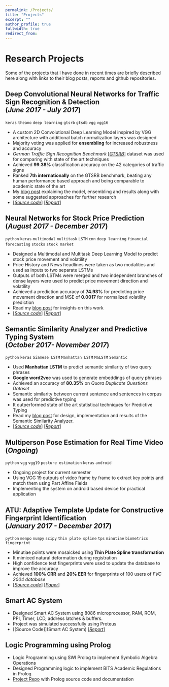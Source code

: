 ```yaml
---
permalink: /Projects/
title: "Projects"
excerpt: ""
author_profile: true
fullwidth: true
redirect_from: 
---
```

# Research Projects

Some of the projects that I have done in recent times are briefly described here along with links to their blog posts, reports and github repositories.

## Deep Convolutional Neural Networks for Traffic Sign Recognition & Detection  <br> (_June 2017 - July 2017_)
`keras` `theano` `deep learning` `gtsrb` `gtsdb` `vgg` `vgg16` <br>
* A custom 2D Convolutional Deep Learning Model inspired by VGG architecture with additional batch normalization layers was designed
*  Majority voting was applied for **ensembling** for increased robustness and accuracy
* *German Traffic Sign Recognition Benchmark* [[_GTSRB_]](http://benchmark.ini.rub.de/?section=gtsrb&subsection=news) dataset was used for comparing with state of the art techniques
* Achieved **99.38%** classification accuracy on the 42 categories of traffic signs
* Ranked **7th internationally** on the GTSRB benchmark, beating any human performance based approach and being comparable to academic state of the art
* My [blog post](https://amitojdeep.github.io/amitoj-blogs/2017/12/29/traffic-sign-reco.html) explaining the model, ensembling and results along with some suggested approaches for further research
* [[_Source code_]](https://github.com/amitojdeep/traffic-sign-reco) [[_Report_]](https://github.com/amitojdeep/traffic-sign-reco/raw/master/Training%20Report.pdf)

## Neural Networks for Stock Price Prediction <br>(_August 2017 - December 2017_)
`python`  `keras` `multimodal` `multitask` `LSTM` `cnn` `deep learning` `financial forecasting` `stocks` `stock market`<br>
* Designed a Multimodal and Multitask Deep Learning Model to predict stock price movement and volatility
* Price History and News headlines were taken as two modalities and used as inputs to two separate LSTMs
* Outputs of both LSTMs were merged and two independent branches of dense layers were used to predict price movement direction and volatility
*  Achieved a prediction accuracy of **74.93%** for predicting price movement direction and MSE of **0.0017** for normalized volatility prediction
* Read my [blog post](https://amitojdeep.github.io/amitoj-blogs/2017/12/30/deep-stock-preds.html) for insights on this work
* [[_Source code_]](https://github.com/amitojdeep/deep-stock-preds) [[_Report_]](https://github.com/amitojdeep/deep-stock-preds/raw/master/Deep%20Learning%20for%20Stock%20Price%20Prediction.pdf)

## Semantic Similarity Analyzer and Predictive Typing System <br>(_October 2017- November 2017_)
`python` `keras` `Siamese LSTM` `Manhattan LSTM` `MaLSTM` `Semantic` <br>
* Used **Manhattan LSTM** to predict semantic similarity of two query phrases
* **Google word2vec** was used to generate embeddings of query phrases
* Achieved an accuracy of **80.35%** on *Quora Duplicate Questions Dataset*
* Semantic similarity between current sentence and sentences in corpus was used for predictive typing
* It outperformed state of the art statistical techniques for Predictive Typing
* Read my [blog post](https://amitojdeep.github.io/amitoj-blogs/2017/12/31/semantic-similarity.html) for design, implementation and results of the Semantic Similarity Analyzer.
* [[_Source code_]](https://github.com/amitojdeep/predictive-typing) [[_Report_]](https://github.com/amitojdeep/predictive-typing/raw/master/report.pdf)

## Multiperson Pose Estimation for Real Time Video <br> (_Ongoing_)
`python` `vgg` `vgg19` `posture estimation` `keras` `android` <br>
* Ongoing project for current semester
* Using VGG 19 outputs of video frame by frame to extract key points and match them using Part Affine Fields
* Implementing the system on android based device for practical application

## ATU: Adaptive Template Update for Constructive Fingerprint Identification <br>(_January 2017 - December 2017_)
`python`  `menpo` `numpy` `scipy` `thin plate spline` `tps` `minutiae` `biometrics` `fingerprint` <br>
* Minutiae points were mosaicked using **Thin Plate Spline transformation**
* It mimiced natural deformation during registration
* High confidence test fingerprints were used to update the database to improve the accuracy 
* Achieved **100% CRR** and **20% EER** for fingerprints of 100 users of *FVC 2004 database*
* [[_Source code_]](https://github.com/amitojdeep/fp-recognition) [[_Paper_]](https://github.com/amitojdeep/fp-recognition/raw/master/writeup.pdf)

## Smart AC System
* Designed Smart AC System using 8086 microprocessor, RAM, ROM, PPI, Timer, LCD, address latches & buffers. 
* Project was simulated successfully using Proteus
* [[Source Code]](Smart AC System) [[_Report_]](https://github.com/amitojdeep/smart-ac/raw/master/mup_report-17.pdf)

## Logic Programming using Prolog
* Logic Programming using SWI Prolog to implement Symbolic Algebra Operations
* Designed Programming logic to implement BITS Academic Regulations in Prolog
* [Project Repo](https://github.com/amitojdeep/logic-assig) with Prolog source code and documentation 

